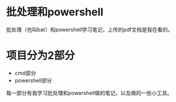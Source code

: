 # 批处理和powershell

批处理（也叫bat）和powershell学习笔记，上传的pdf文档是我在看的。

# 项目分为2部分
* cmd部分
* powershell部分

每一部分有我学习批处理和powershell做的笔记，以及做的一些小工具。
